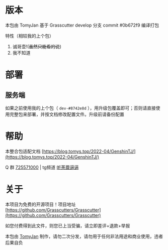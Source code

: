 # 版本

本包由 TomyJan 基于 Grasscutter develop 分支 commit #0b672f9 编译打包

特性（相较我的上个包）

1. 诚哥壶!(~~虽然只能看的说~~)
1. 我不知道

# 部署

## 服务端

如果之前使用我的上个包（ `dev-#8742e8d` ），用升级包覆盖即可；否则请直接使用完整包来部署，并按文档修改配置文件。升级前请备份配置

# 帮助

本整合包适配文档 [https://blog.tomys.top/2022-04/GenshinTJ/](https://blog.tomys.top/2022-04/GenshinTJ/)

Q 群 [725571000](https://jq.qq.com/?_wv=1027&k=EWjpqYHy) | tg频道 [听荼蘼逼逼](https://t.me/TomyJan_Channel)

# 关于

本项目为免费的开源项目！项目地址 [https://github.com/Grasscutters/Grasscutter](https://github.com/Grasscutters/Grasscutter)

如您付费得到此文件，则您已上当受骗，请立即差评+退款+举报

本包由 [TomyJan](https://www.tomys.top) 制作，请勿二次分发，请勿用于任何非法用途和商业使用，违者后果自负

